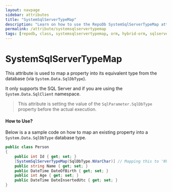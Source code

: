 ```yaml
---
layout: navpage
sidebar: attributes
title: "SystemSqlServerTypeMap"
description: "Learn on how to use the RepoDb SystemSqlServerTypeMap attribute."
permalink: /attribute/systemsqlservertypemap
tags: [repodb, class, systemsqlservertypemap, orm, hybrid-orm, sqlserver, sqlite, mysql, postgresql]
---
```


# SystemSqlServerTypeMap

This attribute is used to map a property into its equivalent type from the database (via `System.Data.SqlDbType`).

It only supports the SQL Server and if you are using the `System.Data.SqlClient` namespace.

> This attribute is setting the value of the `SqlParameter.SqlDbType` property before the actual execution.

#### How to Use?

Below is a a sample code on how to map an existing property into a `System.Data.SqlDbType` database type.

```csharp
public class Person
{
	public int Id { get; set; }
	[SystemSqlServerTypeMap(SqlDbType.NVarChar)] // Mapping this to 'NVarChar'
	public string Name { get; set; }
	public DateTime DateOfBirth { get; set; }
	public int Age { get; set; }
	public DateTime DateInsertedUtc { get; set; }
}
```